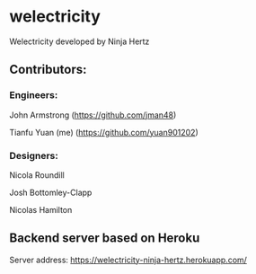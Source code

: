 # welectricity
Welectricity developed by Ninja Hertz

## Contributors:

### Engineers:
John Armstrong (https://github.com/jman48)

Tianfu Yuan (me) (https://github.com/yuan901202)

### Designers:
Nicola Roundill

Josh Bottomley-Clapp

Nicolas Hamilton

## Backend server based on Heroku
Server address: https://welectricity-ninja-hertz.herokuapp.com/
